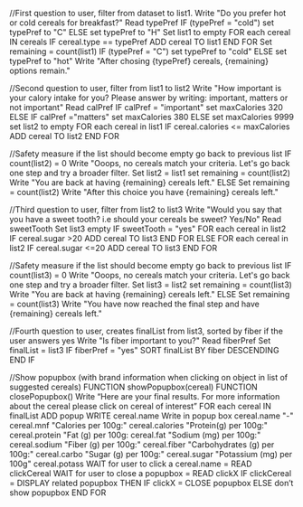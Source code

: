 //First question to user, filter from dataset to list1.
Write "Do you prefer hot or cold cereals for breakfast?" 
Read typePref 
IF (typePref = "cold") set typePref to "C" 
ELSE set typePref to "H"
Set list1 to empty 
FOR each cereal IN cereals 
    IF cereal.type == typePref 
    ADD cereal TO list1 
END FOR 
Set remaining = count(list1) 
IF (typePref = "C") set typePref to "cold" 
ELSE set typePref to "hot"
Write "After chosing {typePref} cereals, {remaining} options remain."

//Second question to user, filter from list1 to list2
Write "How important is your calory intake for you? Please answer by writing: important, matters or not important" 
Read calPref 
IF calPref = "important" 
    set maxCalories 320 
ELSE IF calPref ="matters" 
    set maxCalories 380 
ELSE set maxCalories 9999 
set list2 to empty 
FOR each cereal in list1 
 IF cereal.calories <= maxCalories 
 ADD cereal TO list2 
END FOR 

//Safety measure if the list should become empty go back to previous list
IF count(list2) = 0 
Write "Ooops, no cereals match your criteria. Let's go back one step and try a broader filter. 
Set list2 = list1 
set remaining = count(list2) 
Write "You are back at having {remaining} cereals left." 
ELSE 
Set remaining = count(list2) 
Write "After this choice you have {remaining} cereals left."

//Third question to user, filter from list2 to list3
Write "Would you say that you have a sweet tooth? i.e should your cereals be sweet? Yes/No" 
Read sweetTooth 
Set list3 empty 
IF sweetTooth = "yes" 
    FOR each cereal in list2 
        IF cereal.sugar >20 
        ADD cereal TO list3 
    END FOR 
ELSE 
    FOR each cereal in list2 
        IF cereal.sugar <=20 
        ADD cereal TO list3 
    END FOR 

//Safety measure if the list should become empty go back to previous list
IF count(list3) = 0 
Write "Ooops, no cereals match your criteria. Let's go back one step and try a broader filter. 
Set list3 = list2 
set remaining = count(list3) 
Write "You are back at having {remaining} cereals left." 
ELSE 
Set remaining = count(list3) 
Write "You have now reached the final step and have {remaining} cereals left."

//Fourth question to user, creates finalList from list3, sorted by fiber if the user answers yes
Write "Is fiber important to you?"
Read fiberPref
Set finalList = list3
IF fiberPref = "yes"
    SORT finalList BY fiber DESCENDING
END IF

//Show popupbox (with brand information when clicking on object in list of suggested cereals)
FUNCTION showPopupbox(cereal)
FUNCTION closePopupbox()
Write “Here are your final results. For more information about the cereal please click on cereal of interest”
FOR each cereal IN finalList 
    ADD popup
    WRITE cereal.name
    Write in popup box cereal.name "-" cereal.mnf "Calories per 100g:" cereal.calories "Protein(g) per 100g:" cereal.protein "Fat (g) per 100g: cereal.fat "Sodium (mg) per 100g:" cereal.sodium "Fiber (g) per 100g:" cereal.fiber "Carbohydrates (g) per 100g:" cereal.carbo "Sugar (g) per 100g:" cereal.sugar "Potassium (mg) per 100g" cereal.potass
    WAIT for user to click a cereal.name = READ clickCereal
    WAIT for user to close a popupbox = READ clickX
    IF clickCereal = DISPLAY related popupbox THEN
    IF clickX = CLOSE popupbox 
    ELSE don’t show popupbox
END FOR


